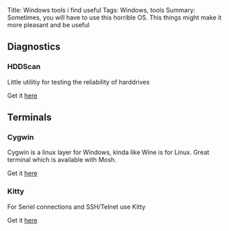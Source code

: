 Title: Windows tools i find useful
Tags: Windows, tools
Summary: Sometimes, you will have to use this horrible OS. This things might make it more pleasant and be useful

## Diagnostics

### HDDScan
Little utilitiy for testing the reliability of harddrives

Get it [here](http://hddscan.com)

## Terminals

### Cygwin
Cygwin is a linux layer for Windows, kinda like Wine is for Linux.
Great terminal which is available with Mosh.

Get it [here](https://www.cygwin.com)

### Kitty
For Seriel connections and SSH/Telnet use Kitty

Get it [here](http://www.9bis.net/kitty/?page=Download)
